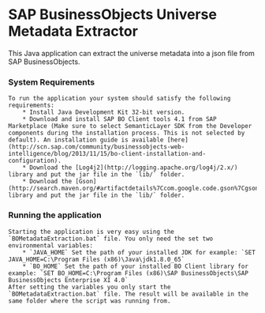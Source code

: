 SAP BusinessObjects Universe Metadata Extractor
==========

This Java application can extract the universe metadata into a json file from SAP BusinessObjects.

### System Requirements ###
  	To run the application your system should satisfy the following requirements:
  		* Install Java Development Kit 32-bit version.
  		* Download and install SAP BO Client tools 4.1 from SAP Marketplace (Make sure to select SemanticLayer SDK from the Developer components during the installation process. This is not selected by default). An installation guide is available [here](http://scn.sap.com/community/businessobjects-web-intelligence/blog/2013/11/15/bo-client-installation-and-configuration).
  		* Download the [Log4j2](http://logging.apache.org/log4j/2.x/) library and put the jar file in the `lib/` folder.
  		* Download the [Gson](http://search.maven.org/#artifactdetails%7Ccom.google.code.gson%7Cgson%7C2.5%7Cjar) library and put the jar file in the `lib/` folder.

### Running the application ###
	Starting the application is very easy using the `BOMetadataExtraction.bat` file. You only need the set two environmental variables:
		* `JAVA_HOME` Set the path of your installed JDK for example: `SET JAVA_HOME=C:\Program Files (x86)\Java\jdk1.8.0_65`
		* `BO_HOME` Set the path of your installed BO Client library for example: `SET BO_HOME=C:\Program Files (x86)\SAP BusinessObjects\SAP BusinessObjects Enterprise XI 4.0`
	After setting the variables you only start the `BOMetadataExtraction.bat` file. The result will be available in the same folder where the script was running from.


